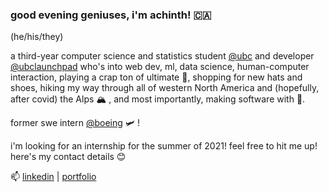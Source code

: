 ### good evening geniuses, i'm achinth! 🇨🇦

(he/his/they)

a third-year computer science and statistics student [@ubc](https://cs.ubc.ca) and developer [@ubclaunchpad](https://ubclaunchpad.com) who's into web dev, ml, data science, human-computer interaction, playing a crap ton of ultimate 🥏, shopping for new hats and shoes, hiking my way through all of western North America and (hopefully, after covid) the Alps 🏔 , and most importantly, making software with 💖.

former swe intern [@boeing](http://www.boeing.com/commercial/services/flight-operations-solutions/) 🛩 !

i'm looking for an internship for the summer of 2021! 
feel free to hit me up! here's my contact details 😊

📫 [linkedin](https://linkedin.com/in/achinthb) | [portfolio](https://achinth.ca)
